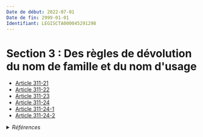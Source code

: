 ```yaml
---
Date de début: 2022-07-01
Date de fin: 2999-01-01
Identifiant: LEGISCTA000045291298
---
```


<h1>Section 3 : Des règles de dévolution du nom de famille et du nom d'usage</h1>

- [Article 311-21](article_311-21.md)
- [Article 311-22](article_311-22.md)
- [Article 311-23](article_311-23.md)
- [Article 311-24](article_311-24.md)
- [Article 311-24-1](article_311-24-1.md)
- [Article 311-24-2](article_311-24-2.md)

<details>
  <summary><em>Références</em></summary>

  <h2>Articles faisant référence à la section</h2>
  
  <ul>
    <li>
      <a href="https://legal.tricoteuses.fr//redirection/LEGIARTI000045289026?vers=git&vers=legifrance">LOI n° 2022-301 du 2 mars 2022 relative au choix du nom issu de la filiation - article 1 ENTIEREMENT_MODIF</a> MODIFIE source
    </li>
  </ul>
</details>
